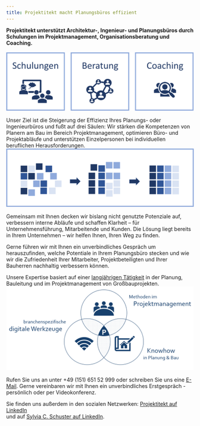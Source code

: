 ```yaml
---
title: Projektitekt macht Planungsbüros effizient
---
```


**Projektitekt unterstützt Architektur-, Ingenieur- und Planungsbüros durch Schulungen im Projektmanagement, Organisationsberatung und Coaching.**
<br><br>
![Das Angebot von Projektitekt: Schulungen, Beratung und Coaching](/contents/schulung-beratung-coaching_2.png)<br>
    
Unser Ziel ist die Steigerung der Effizienz Ihres Planungs- oder Ingenieurbüros und fußt auf drei Säulen: Wir stärken die Kompetenzen von Planern am Bau im Bereich Projektmanagement, optimieren Büro- und Projektabläufe und unterstützen Einzelpersonen bei individuellen beruflichen Herausforderungen.<br>
![Klarheit durch geregelte Abläufe](/contents/struktur-prozess.png)<br>

Gemeinsam mit Ihnen decken wir bislang nicht genutzte Potenziale auf, verbessern interne Abläufe und schaffen Klarheit – für Unternehmensführung, Mitarbeitende und Kunden. Die Lösung liegt bereits in Ihrem Unternehmen – wir helfen Ihnen, Ihren Weg zu finden.<br>
  
Gerne führen wir mit Ihnen ein unverbindliches Gespräch um herauszufinden, welche Potentiale in Ihrem Planungsbüro stecken und wie wir die Zufriedenheit Ihrer Mitarbeiter, Projektbeteiligten und Ihrer Bauherren nachhaltig verbessern können.

Unsere Expertise basiert auf einer [langjährigen Tätigkeit](/referenzen) in der Planung, Bauleitung und im Projektmanagement von Großbauprojekten. <br>
![USP Projektitekt](/contents/USP_Projektitekt.PNG)

Rufen Sie uns an unter +49 (151) 651 52 999 oder schreiben Sie uns eine
[E-Mail](mailto:mail@projektitekt.de). Gerne vereinbaren wir mit Ihnen ein unverbindliches Erstgespräch - persönlich oder per Videokonferenz. 

Sie finden uns außerdem in den sozialen Netzwerken:
[Projektitekt auf LinkedIn](https://www.linkedin.com/company/projektitekt)<br> und auf [Sylvia C. Schuster auf LinkedIn](https://www.linkedin.com/in/sylvia-c-schuster/).

